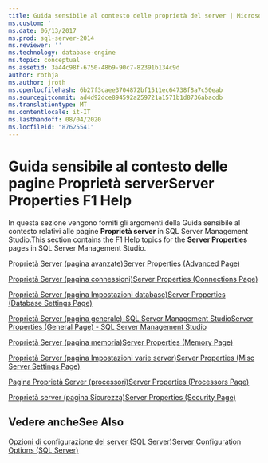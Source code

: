 ```yaml
---
title: Guida sensibile al contesto delle proprietà del server | Microsoft Docs
ms.custom: ''
ms.date: 06/13/2017
ms.prod: sql-server-2014
ms.reviewer: ''
ms.technology: database-engine
ms.topic: conceptual
ms.assetid: 3a44c98f-6750-48b9-90c7-82391b134c9d
author: rothja
ms.author: jroth
ms.openlocfilehash: 6b27f3caee3704872bf1511ec64738f8a7c50eab
ms.sourcegitcommit: ad4d92dce894592a259721a1571b1d8736abacdb
ms.translationtype: MT
ms.contentlocale: it-IT
ms.lasthandoff: 08/04/2020
ms.locfileid: "87625541"
---
```

# <a name="server-properties-f1-help"></a><span data-ttu-id="0d389-102">Guida sensibile al contesto delle pagine Proprietà server</span><span class="sxs-lookup"><span data-stu-id="0d389-102">Server Properties F1 Help</span></span>
  <span data-ttu-id="0d389-103">In questa sezione vengono forniti gli argomenti della Guida sensibile al contesto relativi alle pagine **Proprietà server** in SQL Server Management Studio.</span><span class="sxs-lookup"><span data-stu-id="0d389-103">This section contains the F1 Help topics for the **Server Properties** pages in SQL Server Management Studio.</span></span>  
  
 [<span data-ttu-id="0d389-104">Proprietà Server &#40;pagina avanzate&#41;</span><span class="sxs-lookup"><span data-stu-id="0d389-104">Server Properties &#40;Advanced Page&#41;</span></span>](configure-windows/server-properties-advanced-page.md)  
  
 [<span data-ttu-id="0d389-105">Proprietà Server &#40;pagina connessioni&#41;</span><span class="sxs-lookup"><span data-stu-id="0d389-105">Server Properties &#40;Connections Page&#41;</span></span>](configure-windows/server-properties-connections-page.md)  
  
 [<span data-ttu-id="0d389-106">Proprietà Server &#40;pagina Impostazioni database&#41;</span><span class="sxs-lookup"><span data-stu-id="0d389-106">Server Properties &#40;Database Settings Page&#41;</span></span>](configure-windows/server-properties-database-settings-page.md)  
  
 [<span data-ttu-id="0d389-107">Proprietà Server &#40;pagina generale&#41;-SQL Server Management Studio</span><span class="sxs-lookup"><span data-stu-id="0d389-107">Server Properties &#40;General Page&#41; - SQL Server Management Studio</span></span>](../reporting-services/tools/report-server-properties-general-page.md)  
  
 [<span data-ttu-id="0d389-108">Proprietà Server &#40;pagina memoria&#41;</span><span class="sxs-lookup"><span data-stu-id="0d389-108">Server Properties &#40;Memory Page&#41;</span></span>](configure-windows/server-properties-memory-page.md)  
  
 [<span data-ttu-id="0d389-109">Proprietà Server &#40;pagina Impostazioni varie server&#41;</span><span class="sxs-lookup"><span data-stu-id="0d389-109">Server Properties &#40;Misc Server Settings Page&#41;</span></span>](configure-windows/server-properties-misc-server-settings-page.md)  
  
 [<span data-ttu-id="0d389-110">Pagina Proprietà Server &#40;processori&#41;</span><span class="sxs-lookup"><span data-stu-id="0d389-110">Server Properties &#40;Processors Page&#41;</span></span>](configure-windows/server-properties-processors-page.md)  
  
 [<span data-ttu-id="0d389-111">Proprietà server &#40;pagina Sicurezza&#41;</span><span class="sxs-lookup"><span data-stu-id="0d389-111">Server Properties &#40;Security Page&#41;</span></span>](configure-windows/server-properties-security-page.md)  
  
## <a name="see-also"></a><span data-ttu-id="0d389-112">Vedere anche</span><span class="sxs-lookup"><span data-stu-id="0d389-112">See Also</span></span>  
 [<span data-ttu-id="0d389-113">Opzioni di configurazione del server &#40;SQL Server&#41;</span><span class="sxs-lookup"><span data-stu-id="0d389-113">Server Configuration Options &#40;SQL Server&#41;</span></span>](configure-windows/server-configuration-options-sql-server.md)  
  
  
